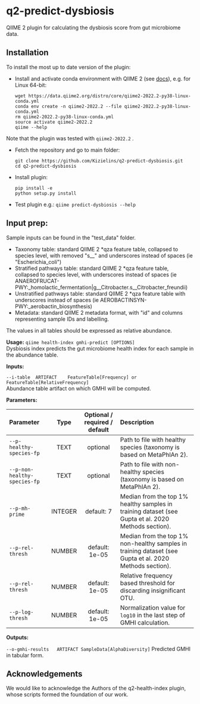 # q2-predict-dysbiosis

QIIME 2 plugin for calculating the dysbiosis score from gut microbiome data. 

## Installation

To install the most up to date version of the plugin:

- Install and activate conda environment with QIIME 2 (see [docs](https://docs.qiime2.org/2020.11/install/native/)), e.g. for Linux 64-bit:
    ```
    wget https://data.qiime2.org/distro/core/qiime2-2022.2-py38-linux-conda.yml
    conda env create -n qiime2-2022.2 --file qiime2-2022.2-py38-linux-conda.yml
    rm qiime2-2022.2-py38-linux-conda.yml
    source activate qiime2-2022.2
    qiime --help
    ```
Note that the plugin was tested with `qiime2-2022.2` .

- Fetch the repository and go to main folder:
    ```
    git clone https://github.com/Kizielins/q2-predict-dysbiosis.git
    cd q2-predict-dysbiosis
    ```
- Install plugin:
    ```
    pip install -e
    python setup.py install
    ```
  
- Test plugin e.g.: `qiime predict-dysbiosis --help`

## Input prep:

Sample inputs can be found in the "test_data" folder.

- Taxonomy table: standard QIIME 2 *qza feature table, collapsed to species level, with removed "s__" and underscores instead of spaces (ie "Escherichia_coli")
- Stratified pathways table: standard QIIME 2 *qza feature table, collapsed to species level, with underscores instead of spaces (ie ANAEROFRUCAT-PWY:_homolactic_fermentation|g__Citrobacter.s__Citrobacter_freundii)
- Unstratified pathways table: standard QIIME 2 *qza feature table with underscores instead of spaces (ie AEROBACTINSYN-PWY:_aerobactin_biosynthesis)
- Metadata: standard QIIME 2 metadata format, with "id" and <custom> columns representing sample IDs and <custom> labelling.

The values in all tables should be expressed as relative abundance.

**Usage:** `qiime health-index gmhi-predict [OPTIONS]`  
Dysbiosis index predicts the gut microbiome health index for each sample in the abundance table. 

**Inputs:**  

`--i-table	ARTIFACT	FeatureTable[Frequency] or FeatureTable[RelativeFrequency]`  
Abundance table artifact on which GMHI will be computed.

**Parameters:**  

| Parameter   |  Type  |  Optional / required / default      |  Description |
|:-----|:-----:|:-------------:|:------|
| `--p-healthy-species-fp` | TEXT |  optional | Path to file with healthy species (taxonomy is based on MetaPhlAn 2). |
| `--p-non-healthy-species-fp` | TEXT |    optional   |   Path to file with non-healthy species (taxonomy is based on MetaPhlAn 2). |
| `--p-mh-prime`  | INTEGER | default: 7 |  Median from the top 1% healthy samples in training dataset (see Gupta et al. 2020 Methods section). |
| `--p-rel-thresh` | NUMBER  | default: 1e-05 | Median from the top 1% non-healthy samples in training dataset (see Gupta et al. 2020 Methods section).  |
| `--p-rel-thresh` | NUMBER | default: 1e-05 | Relative frequency based threshold for discarding insignificant OTU. |
| `--p-log-thresh` | NUMBER | default: 1e-05 | Normalization value for `log10` in the last step of GMHI calculation.  |

**Outputs:**

`--o-gmhi-results	ARTIFACT SampleData[AlphaDiversity]` Predicted GMHI in tabular form.


## Acknowledgements

We would like to acknowledge the Authors of the q2-health-index plugin, whose scripts formed the foundation of our work. 
